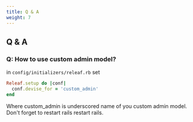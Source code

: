 ```yaml
---
title: Q & A
weight: 7
---
```


## Q & A

### Q: How to use custom admin model?

in ```config/initializers/releaf.rb``` set

```ruby
Releaf.setup do |conf|
  conf.devise_for = 'custom_admin'
end
```
Where custom_admin is underscored name of you custom admin model.
Don't forget to restart rails restart rails.

